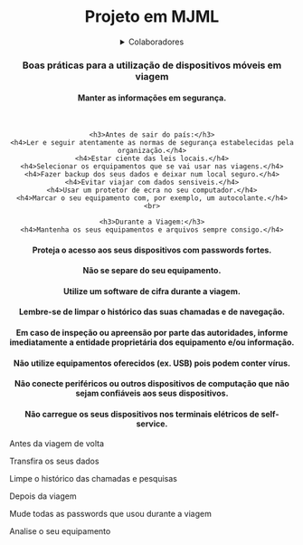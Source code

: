 <html>
<div align="center">
  <h1>Projeto em MJML</h1>
 </div>
 
 
 <div align="center">
   <details>
  <summary>Colaboradores</summary>

  ###

  [Gabriel Veiga](https://github.com/impvster)
     |
  [Afonso Martins](https://github.com/AfonsoMartins12)
     |
  [Sajjan Poudel](https://github.com/sajjan-poudel-escola)
     |
  [Paulo Pinho](https://github.com/Paulo20042023)
</details>
  </div>
  
  <div align="center">
  <h3>Boas práticas para a utilização de dispositivos móveis em viagem</h3>
    <h4>Manter as informações em segurança.</h4>
   <br>
    
    <h3>Antes de sair do país:</h3>
    <h4>Ler e seguir atentamente as normas de segurança estabelecidas pela organização.</h4>
    <h4>Estar ciente das leis locais.</h4>
    <h4>Selecionar os erquipamentos que se vai usar nas viagens.</h4>
    <h4>Fazer backup dos seus dados e deixar num local seguro.</h4>
    <h4>Evitar viajar com dados sensiveis.</h4>
    <h4>Usar um protetor de ecra no seu computador.</h4>
    <h4>Marcar o seu equipamento com, por exemplo, um autocolante.</h4>
    <br>
    
    <h3>Durante a Viagem:</h3>
    <h4>Mantenha os seus equipamentos e arquivos sempre consigo.</h4>
<h4>Proteja o acesso aos seus dispositivos com passwords fortes.</h4>
<h4>Não se separe do seu equipamento.</h4>
<h4>Utilize um software de cifra durante a viagem.</h4>
<h4>Lembre-se de limpar o histórico das suas chamadas e de navegação.</h4>
<h4>Em caso de inspeção ou apreensão por parte das autoridades, informe imediatamente a entidade proprietária dos equipamento e/ou informação.</h4>
<h4>Não utilize equipamentos oferecidos (ex. USB) pois podem conter vírus.</h4>
<h4>Não conecte periféricos ou outros dispositivos de computação que não sejam confiáveis aos seus dispositivos.</h4>
<h4>Não carregue os seus dispositivos nos terminais elétricos de self-service.</h4>
    
  </div>


Antes da viagem de volta

Transfira os seus dados

Limpe o histórico das chamadas e pesquisas


Depois da viagem

Mude todas as passwords que usou durante a viagem

Analise o seu equipamento
</html>



